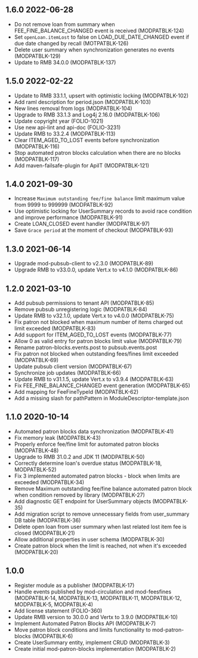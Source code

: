 ## 1.6.0 2022-06-28
* Do not remove loan from summary when FEE_FINE_BALANCE_CHANGED event is received (MODPATBLK-124)
* Set `openLoan.itemLost` to false on LOAD_DUE_DATE_CHANGED event if due date changed by recall (MOTPATBLK-126)
* Delete user summary when synchronization generates no events (MODPATBLK-129)
* Update to RMB 34.0.0 (MODPATBLK-137)

## 1.5.0 2022-02-22
* Update to RMB 33.1.1, upsert with optimistic locking (MODPATBLK-102)
* Add raml description for period.json (MODPATBLK-103)
* New lines removal from logs (MODPATBLK-104)
* Upgrade to RMB 33.1.3 and Log4j 2.16.0 (MODPATBLK-106)
* Update copyright year (FOLIO-1021)
* Use new api-lint and api-doc (FOLIO-3231)
* Update RMB to 33.2.4 (MODPATBLK-113)
* Clear ITEM_AGED_TO_LOST events before synchronization (MODPATBLK-116)
* Stop automated patron blocks calculation when there are no blocks (MODPATBLK-117)
* Add maven-failsafe-plugin for ApiIT (MODPATBLK-121)

## 1.4.0 2021-09-30
* Increase `Maximum outstanding fee/fine balance` limit maximum value from 9999 to 999999 (MODPATBLK-92)
* Use optimistic locking for UserSummary records to avoid race condition and improve performance (MODPATBLK-91)
* Create LOAN_CLOSED event handler (MODPATBLK-97)
* Save `Grace period` at the moment of checkout (MODPATBLK-93)

## 1.3.0 2021-06-14
* Upgrade mod-pubsub-client to v2.3.0 (MODPATBLK-89)
* Upgrade RMB to v33.0.0, update Vert.x to v4.1.0 (MODPATBLK-86)

## 1.2.0 2021-03-10
* Add pubsub permissions to tenant API (MODPATBLK-85)
* Remove pubsub unregistering logic (MODPATBLK-84)
* Update RMB to v32.1.0, update Vert.x to v4.0.0 (MODPATBLK-75)
* Fix patron not blocked when maximum number of items charged out limit exceeded (MODPATBLK-83)
* Add support for ITEM_AGED_TO_LOST events (MODPATBLK-77)
* Allow 0 as valid entry for patron blocks limit value (MODPATBLK-79)
* Rename patron-blocks.events.post to pubsub.events.post
* Fix patron not blocked when outstanding fees/fines limit exceeded (MODPATBLK-69)
* Update pubsub client version (MODPATBLK-67)
* Synchronize job updates (MODPATBLK-66)
* Update RMB to v31.1.5, update Vert.x to v3.9.4 (MODPATBLK-63)
* Fix FEE_FINE_BALANCE_CHANGED event generation (MODPATBLK-65)
* Add mapping for FeeFineTypeId (MODPATBLK-62)
* Add a missing slash for pathPattern in ModuleDescriptor-template.json

## 1.1.0 2020-10-14
* Automated patron blocks data synchronization (MODPATBLK-41)
* Fix memory leak (MODPATBLK-43)
* Properly enforce fee/fine limit for automated patron blocks (MODPATBLK-48) 
* Upgrade to RMB 31.0.2 and JDK 11 (MODPATBLK-50)
* Correctly determine loan's overdue status (MODPATBLK-18, MODPATBLK-52)
* Fix 3 implemented automated patron blocks - block when limits are exceeded (MODPATBLK-34)
* Remove Maximum outstanding fee/fine balance automated patron block when condition removed by library (MODPATBLK-27)
* Add diagnostic GET endpoint for UserSummary objects (MODPATBLK-35)
* Add migration script to remove unnecessary fields from user_summary DB table (MODPATBLK-36)
* Delete open loan from user summary when last related lost item fee is closed (MODPATBLK-21)
* Allow additional properties in user schema (MODPATBLK-30)
* Create patron block when the limit is reached, not when it's exceeded (MODPATBLK-20)

## 1.0.0
* Register module as a publisher (MODPATBLK-17)
* Handle events published by mod-circulation and mod-feesfines (MODPATBLK-14, MODPATBLK-13, MODPATBLK-11, MODPATBLK-12, MODPATBLK-5, MODPATBLK-4)
* Add license statement (FOLIO-360)
* Update RMB version to 30.0.0 and Vertx to 3.9.0 (MODPATBLK-10)
* Implement Automated Patron Blocks API (MODPATBLK-7)
* Move patron block conditions and limits functionality to mod-patron-blocks (MODPATBLK-6)
* Create UserSummary entity, implement CRUD (MODPATBLK-3)
* Create initial mod-patron-blocks implementation (MODPATBLK-2) 
